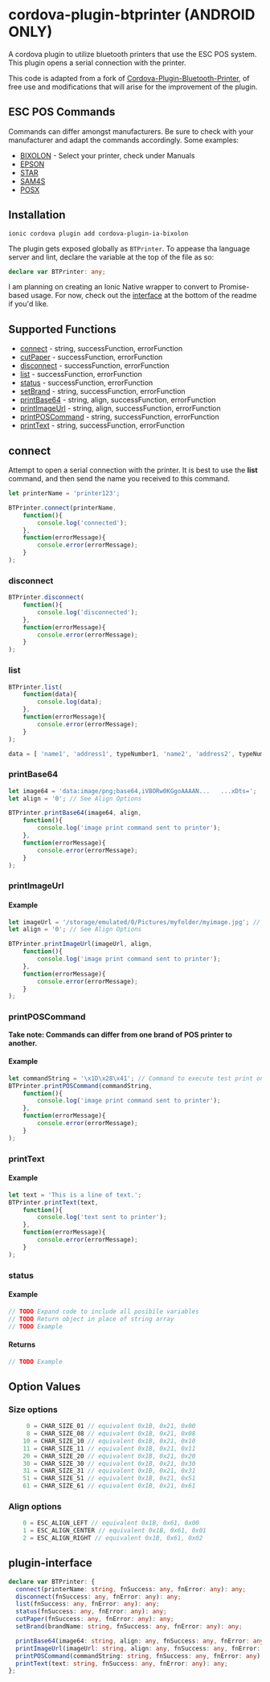 # cordova-plugin-btprinter (ANDROID ONLY)
A cordova plugin to utilize bluetooth printers that use the ESC POS system. This plugin opens a serial connection with the printer.

This code is adapted from a fork of [Cordova-Plugin-Bluetooth-Printer](https://github.com/srehanuddin/Cordova-Plugin-Bluetooth-Printer), of free use and modifications that will arise for the improvement of the plugin.

## ESC POS Commands
Commands can differ amongst manufacturers. Be sure to check with your manufacturer and adapt the commands accordingly.
Some examples:
- [BIXOLON](https://www.bixolon.com/product.php?key=pos) - Select your printer, check under Manuals
- [EPSON](https://reference.epson-biz.com/modules/ref_escpos/index.php?content_id=72)
- [STAR](https://www.starmicronics.com/support/SDKDocumentation.aspx)
- [SAM4S](http://www.sam4s.co.kr/files/DOWN/201901239303_1.pdf)
- [POSX](https://pos-x.com/download/escpos-programming-manual/)

## Installation
```
ionic cordova plugin add cordova-plugin-ia-bixolon
```
The plugin gets exposed globally as `BTPrinter`. To appease tha language server and lint, declare the variable at the top of the file as so:
```typescript
declare var BTPrinter: any;
```
I am planning on creating an Ionic Native wrapper to convert to Promise-based usage. For now, check out the [interface](#plugin-interface) at the bottom of the readme if you'd like.

## Supported Functions
- [connect](#connect) - string, successFunction, errorFunction
- [cutPaper](#cutPaper) - successFunction, errorFunction
- [disconnect](#disconnect) - successFunction, errorFunction
- [list](#list) - successFunction, errorFunction
- [status](#status) - successFunction, errorFunction
- [setBrand](#setBrand) - string, successFunction, errorFunction
- [printBase64](#printBase64) - string, align, successFunction, errorFunction
- [printImageUrl](#printImageUrl) - string, align, successFunction, errorFunction
- [printPOSCommand](#printPOSCommand) - string, successFunction, errorFunction
- [printText](#printText) - string, successFunction, errorFunction

## connect
Attempt to open a serial connection with the printer. It is best to use the __list__ command, and then send the name you received to this command.
```typescript
let printerName = 'printer123';

BTPrinter.connect(printerName,
    function(){
        console.log('connected');
    },
    function(errorMessage){
        console.error(errorMessage);
    }
);
```

### disconnect
```typescript
BTPrinter.disconnect(
    function(){
        console.log('disconnected');
    },
    function(errorMessage){
        console.error(errorMessage);
    }
);
```

### list
```typescript
BTPrinter.list(
    function(data){
        console.log(data);
    },
    function(errorMessage){
        console.error(errorMessage);
    }
);
```
```typescript
data = [ 'name1', 'address1', typeNumber1, 'name2', 'address2', typeNumber2, ... ]
```

### printBase64
```typescript
let image64 = 'data:image/png;base64,iVBORw0KGgoAAAAN...   ...xDts=';
let align = '0'; // See Align Options

BTPrinter.printBase64(image64, align,
    function(){
        console.log('image print command sent to printer');
    },
    function(errorMessage){
        console.error(errorMessage);
    }
);
```

### printImageUrl
#### Example
```typescript
let imageUrl = '/storage/emulated/0/Pictures/myfolder/myimage.jpg'; // Maximum Size: 300x300px
let align = '0'; // See Align Options

BTPrinter.printImageUrl(imageUrl, align,
    function(){
        console.log('image print command sent to printer');
    },
    function(errorMessage){
        console.error(errorMessage);
    }
);
```

### printPOSCommand
__Take note: Commands can differ from one brand of POS printer to another.__

#### Example
```typescript
let commandString = '\x1D\x28\x41'; // Command to execute test print on SAM4S printers
BTPrinter.printPOSCommand(commandString,
    function(){
        console.log('image print command sent to printer');
    },
    function(errorMessage){
        console.error(errorMessage);
    }
);
```

### printText
#### Example
```typescript
let text = 'This is a line of text.';
BTPrinter.printText(text,
    function(){
        console.log('text sent to printer');
    },
    function(errorMessage){
        console.error(errorMessage);
    }
);
```

### status
#### Example
```typescript
// TODO Expand code to include all posibile variables
// TODO Return object in place of string array
// TODO Example
```

#### Returns
```typescript
// TODO Example
```

## Option Values
### Size options

```typescript
     0 = CHAR_SIZE_01 // equivalent 0x1B, 0x21, 0x00
     8 = CHAR_SIZE_08 // equivalent 0x1B, 0x21, 0x08
    10 = CHAR_SIZE_10 // equivalent 0x1B, 0x21, 0x10
    11 = CHAR_SIZE_11 // equivalent 0x1B, 0x21, 0x11
    20 = CHAR_SIZE_20 // equivalent 0x1B, 0x21, 0x20
    30 = CHAR_SIZE_30 // equivalent 0x1B, 0x21, 0x30
    31 = CHAR_SIZE_31 // equivalent 0x1B, 0x21, 0x31
    51 = CHAR_SIZE_51 // equivalent 0x1B, 0x21, 0x51
    61 = CHAR_SIZE_61 // equivalent 0x1B, 0x21, 0x61
```

### Align options

```typescript
    0 = ESC_ALIGN_LEFT // equivalent 0x1B, 0x61, 0x00
    1 = ESC_ALIGN_CENTER // equivalent 0x1B, 0x61, 0x01
    2 = ESC_ALIGN_RIGHT // equivalent 0x1B, 0x61, 0x02
```


## plugin-interface

```typescript
declare var BTPrinter: {
  connect(printerName: string, fnSuccess: any, fnError: any): any;
  disconnect(fnSuccess: any, fnError: any): any;
  list(fnSuccess: any, fnError: any): any;
  status(fnSuccess: any, fnError: any): any;
  cutPaper(fnSuccess: any, fnError: any): any;
  setBrand(brandName: string, fnSuccess: any, fnError: any): any;

  printBase64(image64: string, align: any, fnSuccess: any, fnError: any): any;
  printImageUrl(imageUrl: string, align: any, fnSuccess: any, fnError: any): any;
  printPOSCommand(commandString: string, fnSuccess: any, fnError: any): any;
  printText(text: string, fnSuccess: any, fnError: any): any;
};
```